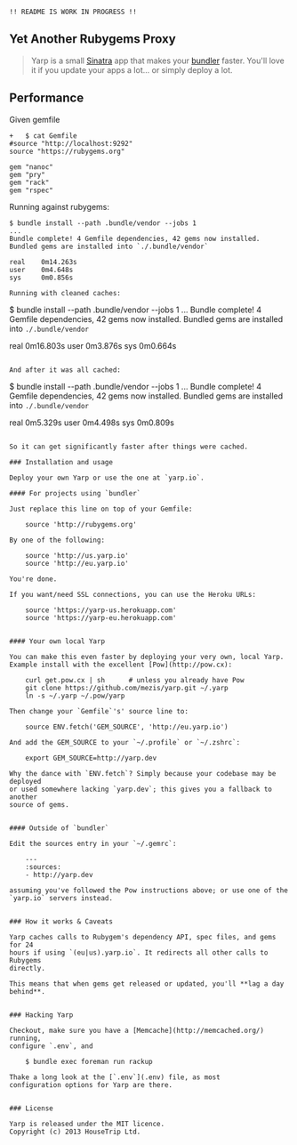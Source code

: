 
	!! README IS WORK IN PROGRESS !!

## Yet Another Rubygems Proxy

> Yarp is a small [Sinatra](http://www.sinatrarb.com) app that makes your
> [bundler](http://bundler.io) faster. You'll love it if you update your
> apps a lot... or simply deploy a lot.

## Performance

Given gemfile

```
+   $ cat Gemfile
#source "http://localhost:9292"
source "https://rubygems.org"

gem "nanoc"
gem "pry"
gem "rack"
gem "rspec"
```

Running against rubygems:

```
$ bundle install --path .bundle/vendor --jobs 1
...
Bundle complete! 4 Gemfile dependencies, 42 gems now installed.
Bundled gems are installed into `./.bundle/vendor`

real    0m14.263s
user    0m4.648s
sys     0m0.856s

Running with cleaned caches:

```
$ bundle install --path .bundle/vendor --jobs 1
...
Bundle complete! 4 Gemfile dependencies, 42 gems now installed.
Bundled gems are installed into `./.bundle/vendor`

real    0m16.803s
user    0m3.876s
sys     0m0.664s
```

And after it was all cached:

```
$ bundle install --path .bundle/vendor --jobs 1
...
Bundle complete! 4 Gemfile dependencies, 42 gems now installed.
Bundled gems are installed into `./.bundle/vendor`

real    0m5.329s
user    0m4.498s
sys     0m0.809s
```

So it can get significantly faster after things were cached.

### Installation and usage

Deploy your own Yarp or use the one at `yarp.io`.

#### For projects using `bundler`

Just replace this line on top of your Gemfile:

    source 'http://rubygems.org'

By one of the following:

    source 'http://us.yarp.io'
    source 'http://eu.yarp.io'

You're done.

If you want/need SSL connections, you can use the Heroku URLs:

    source 'https://yarp-us.herokuapp.com'
    source 'https://yarp-eu.herokuapp.com'


#### Your own local Yarp

You can make this even faster by deploying your very own, local Yarp.
Example install with the excellent [Pow](http://pow.cx):

    curl get.pow.cx | sh      # unless you already have Pow
    git clone https://github.com/mezis/yarp.git ~/.yarp
    ln -s ~/.yarp ~/.pow/yarp

Then change your `Gemfile`'s' source line to:

    source ENV.fetch('GEM_SOURCE', 'http://eu.yarp.io')

And add the GEM_SOURCE to your `~/.profile` or `~/.zshrc`:

    export GEM_SOURCE=http://yarp.dev

Why the dance with `ENV.fetch`? Simply because your codebase may be deployed
or used somewhere lacking `yarp.dev`; this gives you a fallback to another
source of gems.


#### Outside of `bundler`

Edit the sources entry in your `~/.gemrc`:

    ---
    :sources:
    - http://yarp.dev

assuming you've followed the Pow instructions above; or use one of the
`yarp.io` servers instead.


### How it works & Caveats

Yarp caches calls to Rubygem's dependency API, spec files, and gems for 24
hours if using `(eu|us).yarp.io`. It redirects all other calls to Rubygems
directly.

This means that when gems get released or updated, you'll **lag a day
behind**.


### Hacking Yarp

Checkout, make sure you have a [Memcache](http://memcached.org/) running,
configure `.env`, and

    $ bundle exec foreman run rackup

Thake a long look at the [`.env`](.env) file, as most
configuration options for Yarp are there.


### License

Yarp is released under the MIT licence.
Copyright (c) 2013 HouseTrip Ltd.
